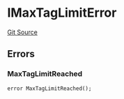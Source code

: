 # IMaxTagLimitError
[Git Source](https://github.com/thrackle-io/rules-engine/blob/bcad51a5d60a6bc42c4bd815f4a14c769889cdc7/src/common/IErrors.sol)


## Errors
### MaxTagLimitReached

```solidity
error MaxTagLimitReached();
```

